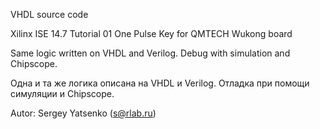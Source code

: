 
VHDL source code

Xilinx ISE 14.7 Tutorial 01 One Pulse Key for QMTECH Wukong board

Same logic written on VHDL and Verilog.
Debug with simulation and Chipscope.

Одна и та же логика описана на VHDL и Verilog.
Отладка при помощи симуляции и Chipscope.

Autor: Sergey Yatsenko (s@rlab.ru)

